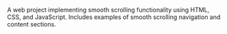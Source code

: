 A web project implementing smooth scrolling functionality using HTML, CSS, and JavaScript. Includes examples of smooth scrolling navigation and content sections.
